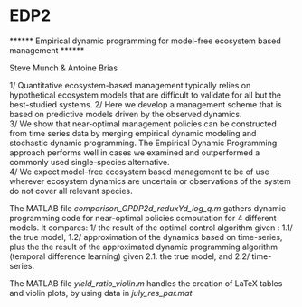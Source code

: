 # EDP2

****** Empirical dynamic programming for model-free ecosystem based management ******

Steve Munch & Antoine Brias

1/ Quantitative ecosystem-based management typically relies on hypothetical ecosystem models that are difficult to validate for all but the best-studied systems. 
2/ Here we develop a management scheme that is based on predictive models driven by the observed dynamics.  
3/ We show that near-optimal management policies can be constructed from time series data by merging empirical dynamic modeling and stochastic dynamic programming.  The Empirical Dynamic Programming approach performs well in cases we examined and outperformed a commonly used single-species alternative.  
4/ We expect model-free ecosystem based management to be of use wherever ecosystem dynamics are uncertain or observations of the system do not cover all relevant species.

The MATLAB file *comparison_GPDP2d_reduxYd_log_q.m* gathers dynamic programming code for near-optimal policies computation for 4 different models. It compares: 1/ the result of the optimal control algorithm given : 1.1/ the true model, 1.2/ approximation of the dynamics based on time-series, plus the the result of the approximated dynamic programming algorithm (temporal difference learning) given 2.1. the true model, and 2.2/ time-series.

The MATLAB file *yield_ratio_violin.m* handles the creation of LaTeX tables and violin plots, by using data in *july_res_par.mat*
